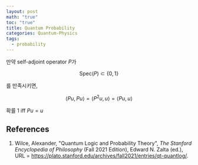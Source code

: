 ```yaml
---
layout: post
math: "true"
toc: "true"
title: Quantum Probability
categories: Quantum-Physics
tags:
  - probability
---
```

만약 self-adjoint operator ${ P }$가

$${ \mathrm{Spec}(P) \subset \left\{ 0,1 \right\} }$$

를 만족시키면,

$$ \langle Pu,Pu \rangle = \langle P^{2}u,u \rangle =\langle Pu,u \rangle $$

확률 1 iff ${ Pu=u }$


## References

1. Wilce, Alexander, "Quantum Logic and Probability Theory", _The Stanford Encyclopedia of Philosophy_ (Fall 2021 Edition), Edward N. Zalta (ed.), URL = <https://plato.stanford.edu/archives/fall2021/entries/qt-quantlog/>.